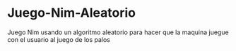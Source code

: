 # Juego-Nim-Aleatorio
Juego Nim usando un algoritmo aleatorio para hacer que la maquina juegue con el usuario al juego de los palos
